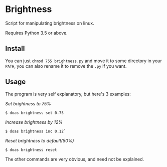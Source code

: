 # Brightness

Script for manipulating brightness on linux.

Requires Python 3.5 or above.

## Install

You can just `chmod 755 brightness.py` and move it to some
directory in your `PATH`, you can also rename it to remove
the `.py` if you want.

## Usage

The program is very self explanatory, but here's 3 examples:

*Set brightness to 75%*
```
$ doas brightness set 0.75
```

*Increase brightness by 12%*
```
$ doas brightness inc 0.12`
```

*Reset brightness to default(50%)*
```
$ doas brightness reset
```

The other commands are very obvious, and need not be
explained.
